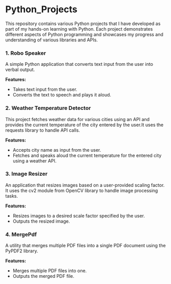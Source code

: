 # Python_Projects

This repository contains various Python projects that I have developed as part of my hands-on learning with Python. Each project demonstrates different aspects of Python programming and showcases my progress and understanding of various libraries and APIs.

### 1. Robo Speaker 
A simple Python application that converts text input from the user into verbal output.

**Features:**
- Takes text input from the user.
- Converts the text to speech and plays it aloud.

### 2. Weather Temperature Detector 
This project fetches weather data for various cities using an API and provides the current temperature of the city entered by the user.It uses the requests library to handle API calls.

**Features:**
- Accepts city name as input from the user.
- Fetches and speaks aloud the current temperature for the entered city using a weather API.

### 3.  Image Resizer 
An application that resizes images based on a user-provided scaling factor. It uses the cv2 module from OpenCV library to handle image processing tasks.

**Features:**
- Resizes images to a desired scale factor specified by the user.
- Outputs the resized image.

### 4.  MergePdf 
A utility that merges multiple PDF files into a single PDF document using the PyPDF2 library.

**Features:**
- Merges multiple PDF files into one.
- Outputs the merged PDF file.



 
